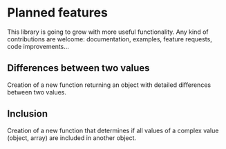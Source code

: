 # Planned features

This library is going to grow with more useful functionality.
Any kind of contributions are welcome: documentation, examples, feature requests, code improvements...

## Differences between two values

Creation of a new function returning an object with detailed differences between two values.

## Inclusion

Creation of a new function that determines if all values of a complex value (object, array) are included in another object.
